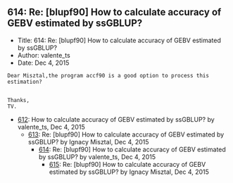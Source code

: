 ## 614: Re: [blupf90] How to calculate accuracy of GEBV estimated by ssGBLUP?

- Title: 614: Re: [blupf90] How to calculate accuracy of GEBV estimated by ssGBLUP?
- Author: valente_ts
- Date: Dec 4, 2015

```
Dear Misztal,the program accf90 is a good option to process this estimation?


Thanks,
TV.
```

- [612](0612.md): How to calculate accuracy of GEBV estimated by ssGBLUP? by valente_ts, Dec 4, 2015
    - [613](0613.md): Re: [blupf90] How to calculate accuracy of GEBV estimated by ssGBLUP? by Ignacy Misztal, Dec 4, 2015
        - [614](0614.md): Re: [blupf90] How to calculate accuracy of GEBV estimated by ssGBLUP? by valente_ts, Dec 4, 2015
            - [615](0615.md): Re: [blupf90] How to calculate accuracy of GEBV estimated by ssGBLUP? by Ignacy Misztal, Dec 4, 2015
